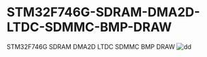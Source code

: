 # STM32F746G-SDRAM-DMA2D-LTDC-SDMMC-BMP-DRAW
STM32F746G SDRAM DMA2D LTDC SDMMC BMP DRAW
![dd](https://user-images.githubusercontent.com/31142397/196008328-56d16e8f-928b-4365-90b7-01a88565e6b3.jpg)
